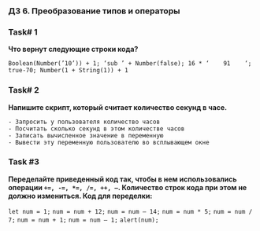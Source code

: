 ### ДЗ 6. Преобразование типов и операторы

### Task# 1

**Что вернут следующие строки кода?**

`Boolean(Number(’10’)) + 1;
‘sub ’ + Number(false);
16 * ‘    91    ‘;
true-70;
Number(1 + String(1)) + 1`

### Task# 2

**Напишите скрипт, который считает количество секунд в часе.**

    - Запросить у пользователя количество часов
    - Посчитать сколько секунд в этом количестве часов
    - Записать вычисленное значение в переменную
    - Вывести эту переменную пользователю во всплывающем окне

### Task #3

**Переделайте приведенный код так, чтобы в нем использовались операции `+=, -=, *=, /=, ++, —`. Количество строк кода при этом не должно измениться. Код для переделки:**

`let num = 1;`
`num = num + 12;`
`num = num — 14;`
`num = num * 5;`
`num = num / 7;`
`num = num + 1;`
`num = num — 1;`
`alert(num);`
